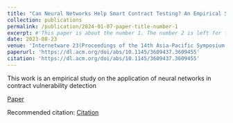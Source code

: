 ```yaml
---
title: "Can Neural Networks Help Smart Contract Testing? An Empirical Study"
collection: publications
permalink: /publication/2024-01-07-paper-title-number-1
excerpt: #'This paper is about the number 1. The number 2 is left for future work.'
date: 2023-08-23
venue: 'Internetware 23(Proceedings of the 14th Asia-Pacific Symposium on Internetware)'
paperurl: 'https://dl.acm.org/doi/abs/10.1145/3609437.3609455'
citation: 'https://dl.acm.org/doi/abs/10.1145/3609437.3609455'
---
```

This work is an empirical study on the application of neural networks in contract vulnerability detection

[Paper](https://dl.acm.org/doi/abs/10.1145/3609437.3609455)

Recommended citation: [Citation](https://dl.acm.org/doi/abs/10.1145/3609437.3609455)